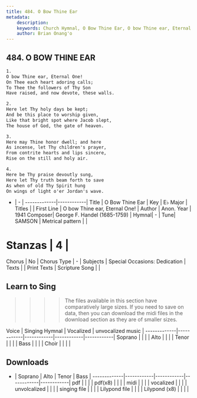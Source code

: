 ```yaml
---
title: 484. O Bow Thine Ear
metadata:
    description: 
    keywords: Church Hymnal, O Bow Thine Ear, O bow Thine ear, Eternal One!, 
    author: Brian Onang'o
---
```



## 484. O BOW THINE EAR

```txt
1.
O bow Thine ear, Eternal One! 
On Thee each heart adoring calls; 
To Thee the followers of Thy Son 
Have raised, and now devote, these walls. 

2.
Here let Thy holy days be kept; 
And be this place to worship given, 
Like that bright spot where Jacob slept, 
The house of God, the gate of heaven. 

3.
Here may Thine honor dwell; and here 
As incense, let Thy children's prayer, 
From contrite hearts and lips sincere, 
Rise on the still and holy air. 

4.
Here be Thy praise devoutly sung, 
Here let Thy truth beam forth to save 
As when of old Thy Spirit hung 
On wings of light o'er Jordan's wave.
```

- |   -  |
-------------|------------|
Title | O Bow Thine Ear |
Key | E♭ Major |
Titles |  |
First Line | O bow Thine ear, Eternal One! |
Author | Anon.
Year | 1941
Composer| George F. Handel (1685-1759) |
Hymnal|  - |
Tune| SAMSON |
Metrical pattern | |
# Stanzas | 4 |
Chorus | No |
Chorus Type | - |
Subjects | Special Occasions: Dedication |
Texts |  |
Print Texts | 
Scripture Song |  |
  
## Learn to Sing

>>>> The files available in this section have comparatively large sizes. If you need to save on data, then you can download the midi files in the download section as they are of smaller sizes.

Voice |  Singing Hymnal | Vocalized | unvocalized music |
-------------|------------|------------|------------|------------|
Soprano | | | |
Alto | | | |
Tenor | | | |
Bass | | | |
Choir | | | |

## Downloads

- |  Soprano | Alto | Tenor | Bass |
-------------|------------|------------|------------|------------|
pdf | | | |
pdf(x8) | | | |
midi | | | |
vocalized | | | |
unvolcalized | | | |
singing file | | | |
Lilypond file | | | |
Lilypond (x8) | | | |
  